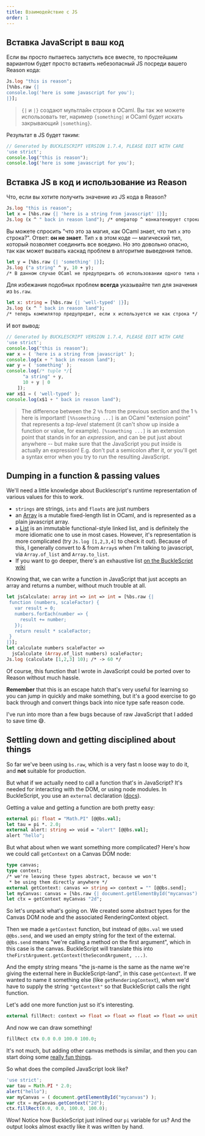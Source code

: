 ```yaml
---
title: Взаимодействие с JS
order: 1
---
```


## Вставка JavaScript в ваш код

Если вы просто пытаетесь запустить все вместе, то простейшим вариантом будет
просто вставить небезопасный JS посреди вашего Reason кода:

```ocaml
Js.log "this is reason";
[%%bs.raw {|
console.log('here is some javascript for you');
|}];
```

> `{|` и `|}` создают мультлайн строки в OCaml. Вы так же можете использовать
тег, наример `{something|` и OCaml будет искать закрывающий `|something}`.

Результат в JS будет таким:

```javascript
// Generated by BUCKLESCRIPT VERSION 1.7.4, PLEASE EDIT WITH CARE
'use strict';
console.log("this is reason");
console.log('here is some javascript for you');
```

## Вставка JS в код и использование из Reason

Что, если вы хотите получить значение из JS кода в Reason?

```ocaml
Js.log "this is reason";
let x = [%bs.raw {| 'here is a string from javascript' |}];
Js.log (x ^ " back in reason land"); /* оператор ^ конкатенирует строки */
```

Вы можете спросить "что это за магия, как OCaml знает, что тип `x` это строка?". Ответ: **он не знает**. Тип `x` в этом коде — магический тип, который
позволяет соединить все воедино. Но это довольно опасно, так как может вызвать
каскад проблем в алгоритме выведения типов.

```ocaml
let y = [%bs.raw {| 'something' |}];
Js.log ("a string" ^ y, 10 + y);
/* В данном случае OCaml не предупредить об использовании одного типа как двух */
```

Для избежания подобных проблем **всегда** указывайте тип для значения из `bs.raw`.

```ocaml
let x: string = [%bs.raw {| 'well-typed' |}];
Js.log (x ^ " back in reason land");
/* теперь компилятор предупредит, если x используется не как строка */
```

И вот вывод:

```javascript
// Generated by BUCKLESCRIPT VERSION 1.7.4, PLEASE EDIT WITH CARE
'use strict';
console.log("this is reason");
var x = ( 'here is a string from javascript' );
console.log(x + " back in reason land");
var y = ( 'something' );
console.log(/* tuple */[
      "a string" + y,
      10 + y | 0
    ]);
var x$1 = ( 'well-typed' );
console.log(x$1 + " back in reason land");
```

> The difference between the 2 `%%` from the previous section and the 1 `%` here is important! `[%%something ...]` is an OCaml "extension point" that represents a *top-level* statement (it can't show up inside a function or value, for example). `[%something ...]` is an extension point that stands in for an *expression*, and can be put just about anywhere -- but make sure that the JavaScript you put inside is actually an expression! E.g. don't put a semicolon after it, or you'll get a syntax error when you try to run the resulting JavaScript.

## Dumping in a function & passing values

We'll need a little knowledge about Bucklescript's runtime representation of various values for this to work.

- `strings` are strings, `ints` and `floats` are just numbers
- an [Array](http://facebook.github.io/reason/#built-in-data-types-array) is a mutable fixed-length list in OCaml, and is represented as a plain javascript array.
- a [List](http://facebook.github.io/reason/#built-in-data-types-linked-list) is an immutable functional-style linked list, and is definitely the more idiomatic one to use in most cases. However, it's representation is more complicated (try `Js.log [1,2,3,4]` to check it out). Because of this, I generally convert to & from `Array`s when I'm talking to javascript, via `Array.of_list` and `Array.to_list`.
- If you want to go deeper, there's an exhaustive list [on the BuckleScript wiki](https://github.com/bucklescript/bucklescript/wiki/Runtime-representation)

Knowing that, we can write a function in JavaScript that just accepts an array and returns a number, without much trouble at all.

```ocaml
let jsCalculate: array int => int => int = [%bs.raw {|
 function (numbers, scaleFactor) {
   var result = 0;
   numbers.forEach(number => {
     result += number;
   });
   return result * scaleFactor;
 }
|}];
let calculate numbers scaleFactor =>
  jsCalculate (Array.of_list numbers) scaleFactor;
Js.log (calculate [1,2,3] 10); /* -> 60 */
```

Of course, this function that I wrote in JavaScript could be ported over to Reason without much hassle.

**Remember** that this is an escape hatch that's very useful for learning so you can jump in quickly and make something, but it's a good exercise to go back through and convert things back into nice type safe reason code.

I've run into more than a few bugs because of raw JavaScript that I added to save time 😅.

## Settling down and getting disciplined about things

So far we've been using `bs.raw`, which is a very fast n loose way to do it, and **not** suitable for production.

But what if we actually need to call a function that's in JavaScript? It's needed for interacting with the DOM, or using node modules. In BuckleScript, you use an `external` declaration ([docs](http://bucklescript.github.io/bucklescript/Manual.html#_binding_to_simple_js_functions_values)).

Getting a value and getting a function are both pretty easy:

```ocaml
external pi: float = "Math.PI" [@@bs.val];
let tau = pi *. 2.0;
external alert: string => void = "alert" [@@bs.val];
alert "hello";
```

But what about when we want something more complicated? Here's how we could call `getContext` on a Canvas DOM node:



```ocaml
type canvas;
type context;
/* we're leaving these types abstract, because we won't
 * be using them directly anywhere */
external getContext: canvas => string => context = "" [@@bs.send];
let myCanvas: canvas = [%bs.raw {| document.getElementById("mycanvas") |}];
let ctx = getContext myCanvas "2d";
```

So let's unpack what's going on. We created some abstract types for the Canvas DOM node and the associated RenderingContext object.

Then we made a `getContext` function, but instead of `@@bs.val` we used `@@bs.send`, and we used an empty string for the text of the external. `@@bs.send` means "we're calling a method on the first argument", which in this case is the canvas. BuckleScript will translate this into `theFirstArgument.getContext(theSecondArgument, ...)`.

And the empty string means "the js-name is the same as the name we're giving the external here in BuckleScript-land", in this case `getContext`. If we wanted to name it something else (like `getRenderingContext`), when we'd have to supply the string `"getContext"` so that BuckleScript calls the right function.

Let's add one more function just so it's interesting.

```ocaml
external fillRect: context => float => float => float => float => unit = "" [@@bs.send];
```

And now we can draw something!

```ocaml
fillRect ctx 0.0 0.0 100.0 100.0;
```

It's not much, but adding other canvas methods is similar, and then you can start doing some [really fun things](https://twitter.com/jaredforsyth/status/871062358076030976).

So what does the compiled JavaScript look like?

```javascript
'use strict';
var tau = Math.PI * 2.0;
alert("hello");
var myCanvas = ( document.getElementById("mycanvas") );
var ctx = myCanvas.getContext("2d");
ctx.fillRect(0.0, 0.0, 100.0, 100.0);
```

Wow! Notice how BuckleScript just inlined our `pi` variable for us? And the output looks almost exactly like it was written by hand.
